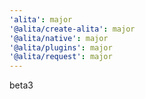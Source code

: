 ```yaml
---
'alita': major
'@alita/create-alita': major
'@alita/native': major
'@alita/plugins': major
'@alita/request': major
---
```


beta3

